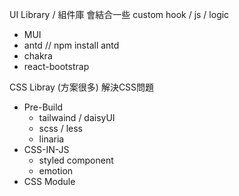 


UI Library / 組件庫  會結合一些 custom hook / js / logic
 - MUI
 - antd  // npm install antd
 - chakra
 - react-bootstrap

CSS Libray (方案很多) 解決CSS問題
- Pre-Build
    - tailwaind / daisyUI
    - scss / less
    - linaria
- CSS-IN-JS
    - styled component
    - emotion
- CSS Module


